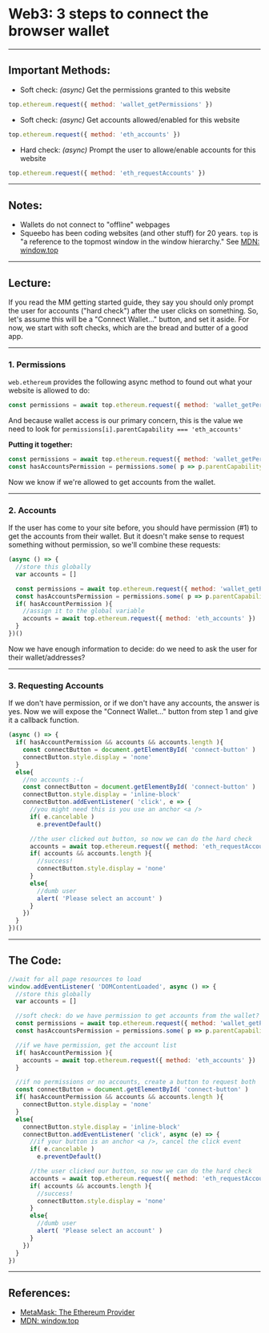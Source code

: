 # Web3: 3 steps to connect the browser wallet

---
## Important Methods:
- Soft check: <em>(async)</em> Get the permissions granted to this website
```js
top.ethereum.request({ method: 'wallet_getPermissions' })
```

- Soft check: <em>(async)</em> Get accounts allowed/enabled for this website
```js
top.ethereum.request({ method: 'eth_accounts' })
```

- Hard check: <em>(async)</em> Prompt the user to allowe/enable accounts for this website
```js
top.ethereum.request({ method: 'eth_requestAccounts' })
```

---
## Notes:
- Wallets do not connect to "offline" webpages
- Squeebo has been coding websites (and other stuff) for 20 years. `top` is "a reference to the topmost window in the window hierarchy."
See [MDN: window.top](https://developer.mozilla.org/en-US/docs/Web/API/Window/top)


---
## Lecture:
If you read the MM getting started guide, they say you should only prompt the user for accounts ("hard check") after the user clicks on something.
So, let's assume this will be a "Connect Wallet..." button, and set it aside.
For now, we start with soft checks, which are the bread and butter of a good app.

---
### 1. Permissions
`web.ethereum` provides the following async method to found out what your website is allowed to do:
```js
const permissions = await top.ethereum.request({ method: 'wallet_getPermissions' })
```
    
And because wallet access is our primary concern, this is the value we need to look for `permissions[i].parentCapability === 'eth_accounts'`
  
**Putting it together:**
```js
const permissions = await top.ethereum.request({ method: 'wallet_getPermissions' })
const hasAccountsPermission = permissions.some( p => p.parentCapability === 'eth_accounts' )
```
Now we know if we're allowed to get accounts from the wallet.
    
---
### 2. Accounts
If the user has come to your site before, you should have permission (#1) to get the accounts from their wallet.
But it doesn't make sense to request something without permission, so we'll combine these requests:
    
```js
(async () => {
  //store this globally
  var accounts = []

  const permissions = await top.ethereum.request({ method: 'wallet_getPermissions' })
  const hasAccountsPermission = permissions.some( p => p.parentCapability === 'eth_accounts' )
  if( hasAccountPermission ){
    //assign it to the global variable
    accounts = await top.ethereum.request({ method: 'eth_accounts' })
  }
})()
```

Now we have enough information to decide:
do we need to ask the user for their wallet/addresses?

---
### 3. Requesting Accounts
If we don't have permission, or if we don't have any accounts, the answer is yes.
Now we will expose the "Connect Wallet..." button from step 1 and give it a callback function.

```js
(async () => {
  if( hasAccountPermission && accounts && accounts.length ){
    const connectButton = document.getElementById( 'connect-button' )
    connectButton.style.display = 'none'
  }
  else{
    //no accounts :-(
    const connectButton = document.getElementById( 'connect-button' )
    connectButton.style.display = 'inline-block'
    connectButton.addEventListener( 'click', e => {
      //you might need this is you use an anchor <a />
      if( e.cancelable )
        e.preventDefault()

      //the user clicked out button, so now we can do the hard check
      accounts = await top.ethereum.request({ method: 'eth_requestAccounts' })
      if( accounts && accounts.length ){
        //success!
        connectButton.style.display = 'none'
      }
      else{
        //dumb user
        alert( 'Please select an account' )
      }
    })
  }
})()
```

---
## The Code:
```js
//wait for all page resources to load
window.addEventListener( 'DOMContentLoaded', async () => {
  //store this globally
  var accounts = []

  //soft check: do we have permission to get accounts from the wallet?
  const permissions = await top.ethereum.request({ method: 'wallet_getPermissions' })
  const hasAccountsPermission = permissions.some( p => p.parentCapability === 'eth_accounts' )

  //if we have permission, get the account list
  if( hasAccountPermission ){
    accounts = await top.ethereum.request({ method: 'eth_accounts' })
  }

  //if no permissions or no accounts, create a button to request both
  const connectButton = document.getElementById( 'connect-button' )
  if( hasAccountPermission && accounts && accounts.length ){
    connectButton.style.display = 'none'
  }
  else{
    connectButton.style.display = 'inline-block'
    connectButton.addEventListener( 'click', async (e) => {
      //if your button is an anchor <a />, cancel the click event
      if( e.cancelable )
        e.preventDefault()

      //the user clicked our button, so now we can do the hard check
      accounts = await top.ethereum.request({ method: 'eth_requestAccounts' })
      if( accounts && accounts.length ){
        //success!
        connectButton.style.display = 'none'
      }
      else{
        //dumb user
        alert( 'Please select an account' )
      }
    })
  }
})
```

---
## References:
- [MetaMask: The Ethereum Provider](https://docs.metamask.io/guide/ethereum-provider.html#table-of-contents)
- [MDN: window.top](https://developer.mozilla.org/en-US/docs/Web/API/Window/top)
